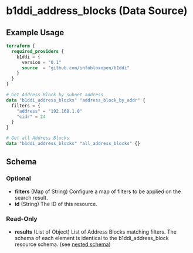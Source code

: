 # b1ddi_address_blocks (Data Source)



## Example Usage

```terraform
terraform {
  required_providers {
    b1ddi = {
      version = "0.1"
      source  = "github.com/infobloxopen/b1ddi"
    }
  }
}

# Get Address Block by subnet address
data "b1ddi_address_blocks" "address_block_by_addr" {
  filters = {
    "address" = "192.168.1.0"
    "cidr" = 24
  }
}

# Get all Address Blocks
data "b1ddi_address_blocks" "all_address_blocks" {}
```

## Schema

### Optional

- **filters** (Map of String) Configure a map of filters to be applied on the search result.
- **id** (String) The ID of this resource.

### Read-Only

- **results** (List of Object) List of Address Blocks matching filters. The schema of each element is identical to the b1ddi_address_block resource schema. (see [nested schema](../resources/address_block.md))

